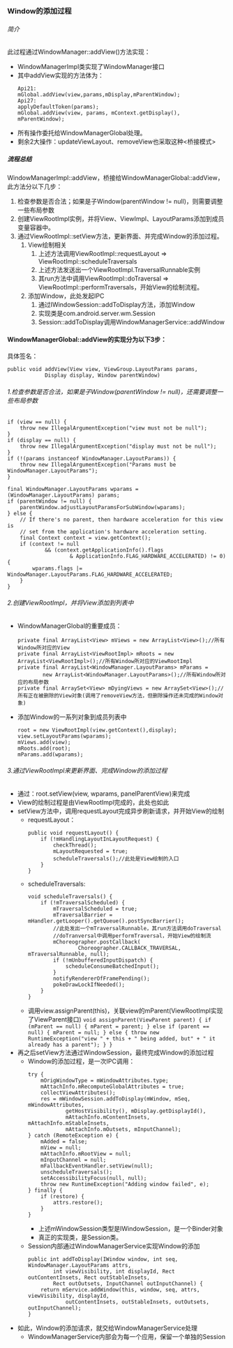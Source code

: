 ### Window的添加过程

###### 简介
此过程通过WindowManager::addView()方法实现：
* WindowManagerImpl类实现了WindowManager接口
* 其中addView实现的方法体为：
    ```
    Api21:
    mGlobal.addView(view,params,mDisplay,mParentWindow);
    Api27:
    applyDefaultToken(params);
    mGlobal.addView(view, params, mContext.getDisplay(), mParentWindow);
    ```
* 所有操作委托给WindowManagerGlobal处理。
* 剩余2大操作：updateViewLayout、removeView也采取这种<桥接模式>

##### 流程总结

WindowManagerImpl::addView，桥接给WindowManagerGlobal::addView，此方法分以下几步：
1. 检查参数是否合法；如果是子Window(parentWindow != null)，则需要调整一些布局参数
2. 创建ViewRootImpl实例，并将View、ViewImpl、LayoutParams添加到成员变量容器中。
3. 通过ViewRootImpl::setView方法，更新界面、并完成Window的添加过程。
	1. View绘制相关
		1. 上述方法调用ViewRootImpl::requestLayout => ViewRootImpl::scheduleTraversals
		2. 上述方法发送出一个ViewRootImpl.TraversalRunnable实例
		3. 其run方法中调用ViewRootImpl::doTraversal => ViewRootImpl::performTraversals，开始View的绘制流程。
	2. 添加Window，此处发起IPC
		1. 通过IWindowSession::addToDisplay方法，添加Window
		2. 实现类是com.android.server.wm.Session
		3. Session::addToDisplay调用WindowManagerService::addWindow

#### WindowManagerGlobal::addView的实现分为以下3步：

具体签名：
```
public void addView(View view, ViewGroup.LayoutParams params,
            Display display, Window parentWindow)
```
###### 1.检查参数是否合法，如果是子Window(parentWindow != null)，还需要调整一些布局参数
```
if (view == null) {
    throw new IllegalArgumentException("view must not be null");
}
if (display == null) {
    throw new IllegalArgumentException("display must not be null");
}
if (!(params instanceof WindowManager.LayoutParams)) {
    throw new IllegalArgumentException("Params must be WindowManager.LayoutParams");
}

final WindowManager.LayoutParams wparams = (WindowManager.LayoutParams) params;
if (parentWindow != null) {
    parentWindow.adjustLayoutParamsForSubWindow(wparams);
} else {
    // If there's no parent, then hardware acceleration for this view is
    // set from the application's hardware acceleration setting.
    final Context context = view.getContext();
    if (context != null
            && (context.getApplicationInfo().flags
                    & ApplicationInfo.FLAG_HARDWARE_ACCELERATED) != 0) {
        wparams.flags |= WindowManager.LayoutParams.FLAG_HARDWARE_ACCELERATED;
    }
}
```
###### 2.创建ViewRootImpl，并将View添加到列表中
* WindowManagerGlobal的重要成员：
    ```
    private final ArrayList<View> mViews = new ArrayList<View>();//所有Window所对应的View
    private final ArrayList<ViewRootImpl> mRoots = new ArrayList<ViewRootImpl>();//所有Window所对应的ViewRootImpl
    private final ArrayList<WindowManager.LayoutParams> mParams =
            new ArrayList<WindowManager.LayoutParams>();//所有Window所对应的布局参数
    private final ArraySet<View> mDyingViews = new ArraySet<View>();//所有正在被删除的View对象(调用了removeView方法，但删除操作还未完成的Window对象)
    ```
* 添加Window的一系列对象到成员列表中
    ```
    root = new ViewRootImpl(view.getContext(),display);
    view.setLayoutParams(wparams);
    mViews.add(view);
    mRoots.add(root);
    mParams.add(wparams);
    ```
###### 3.通过ViewRootImpl来更新界面、完成Window的添加过程
* 通过：root.setView(view, wparams, panelParentView)来完成
* View的绘制过程是由ViewRootImpl完成的，此处也如此
* setView方法中，调用requestLayout完成异步刷新请求，并开始View的绘制
    * requestLayout：
        ```
        public void requestLayout() {
            if (!mHandlingLayoutInLayoutRequest) {
                checkThread();
                mLayoutRequested = true;
                scheduleTraversals();//此处是View绘制的入口
            }
        }
        ```
    * scheduleTraversals:
        ```
        void scheduleTraversals() {
            if (!mTraversalScheduled) {
                mTraversalScheduled = true;
                mTraversalBarrier = mHandler.getLooper().getQueue().postSyncBarrier();
                //此处发出一个mTraversalRunnable，其run方法调用doTraversal
                //doTranversal中调用performTraversal，开始View的绘制流
                mChoreographer.postCallback(
                        Choreographer.CALLBACK_TRAVERSAL, mTraversalRunnable, null);
                if (!mUnbufferedInputDispatch) {
                    scheduleConsumeBatchedInput();
                }
                notifyRendererOfFramePending();
                pokeDrawLockIfNeeded();
            }
        }
        ```
    * 调用view.assignParent(this)，关联view的mParent(ViewRootImpl实现了ViewParent接口)
          ```
          void assignParent(ViewParent parent) {
              if (mParent == null) {
                  mParent = parent;
              } else if (parent == null) {
                  mParent = null;
              } else {
                  throw new RuntimeException("view " + this + " being added, but"
                          + " it already has a parent");
              }
          }
          ```
* 再之后setView方法通过WindowSession，最终完成Window的添加过程
    * Window的添加过程，是一次IPC调用：
        ```
        try {
            mOrigWindowType = mWindowAttributes.type;
            mAttachInfo.mRecomputeGlobalAttributes = true;
            collectViewAttributes();
            res = mWindowSession.addToDisplay(mWindow, mSeq, mWindowAttributes,
                    getHostVisibility(), mDisplay.getDisplayId(),
                    mAttachInfo.mContentInsets, mAttachInfo.mStableInsets,
                    mAttachInfo.mOutsets, mInputChannel);
        } catch (RemoteException e) {
            mAdded = false;
            mView = null;
            mAttachInfo.mRootView = null;
            mInputChannel = null;
            mFallbackEventHandler.setView(null);
            unscheduleTraversals();
            setAccessibilityFocus(null, null);
            throw new RuntimeException("Adding window failed", e);
        } finally {
            if (restore) {
                attrs.restore();
            }
        }
        ```
        * 上述mWindowSession类型是IWindowSession，是一个Binder对象
        * 真正的实现类，是Session类。
    * Session内部通过WindowManagerService实现Window的添加
        ```
        public int addToDisplay(IWindow window, int seq, WindowManager.LayoutParams attrs,
                int viewVisibility, int displayId, Rect outContentInsets, Rect outStableInsets,
                Rect outOutsets, InputChannel outInputChannel) {
            return mService.addWindow(this, window, seq, attrs, viewVisibility, displayId,
                    outContentInsets, outStableInsets, outOutsets, outInputChannel);
        }
        ```
* 如此，Window的添加请求，就交给WindowManagerService处理
    * WindowManagerService内部会为每一个应用，保留一个单独的Session